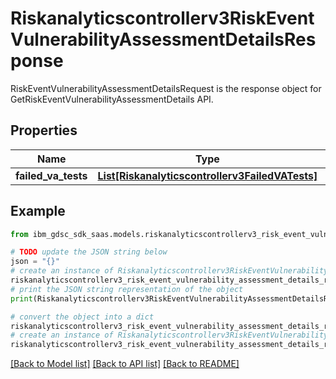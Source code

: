# Riskanalyticscontrollerv3RiskEventVulnerabilityAssessmentDetailsResponse

RiskEventVulnerabilityAssessmentDetailsRequest is the response object for GetRiskEventVulnerabilityAssessmentDetails API.

## Properties

Name | Type | Description | Notes
------------ | ------------- | ------------- | -------------
**failed_va_tests** | [**List[Riskanalyticscontrollerv3FailedVATests]**](Riskanalyticscontrollerv3FailedVATests.md) |  | [optional] 

## Example

```python
from ibm_gdsc_sdk_saas.models.riskanalyticscontrollerv3_risk_event_vulnerability_assessment_details_response import Riskanalyticscontrollerv3RiskEventVulnerabilityAssessmentDetailsResponse

# TODO update the JSON string below
json = "{}"
# create an instance of Riskanalyticscontrollerv3RiskEventVulnerabilityAssessmentDetailsResponse from a JSON string
riskanalyticscontrollerv3_risk_event_vulnerability_assessment_details_response_instance = Riskanalyticscontrollerv3RiskEventVulnerabilityAssessmentDetailsResponse.from_json(json)
# print the JSON string representation of the object
print(Riskanalyticscontrollerv3RiskEventVulnerabilityAssessmentDetailsResponse.to_json())

# convert the object into a dict
riskanalyticscontrollerv3_risk_event_vulnerability_assessment_details_response_dict = riskanalyticscontrollerv3_risk_event_vulnerability_assessment_details_response_instance.to_dict()
# create an instance of Riskanalyticscontrollerv3RiskEventVulnerabilityAssessmentDetailsResponse from a dict
riskanalyticscontrollerv3_risk_event_vulnerability_assessment_details_response_from_dict = Riskanalyticscontrollerv3RiskEventVulnerabilityAssessmentDetailsResponse.from_dict(riskanalyticscontrollerv3_risk_event_vulnerability_assessment_details_response_dict)
```
[[Back to Model list]](../README.md#documentation-for-models) [[Back to API list]](../README.md#documentation-for-api-endpoints) [[Back to README]](../README.md)


